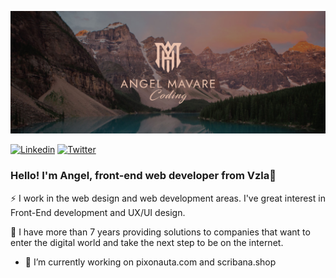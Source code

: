 ![App Screenshot](https://raw.githubusercontent.com/angelmavare/angelmavare/main/screenshots/bannerGithub.jpg)
<!-- ![App Screenshot](https://raw.githubusercontent.com/angelmavare/angelmavare/main/screenshots/linkedin3.jpg) -->
[![Linkedin](https://badgen.net/badge/icon/linkedin?icon=linkedin&label)](https://twitter.com)
[![Twitter](https://badgen.net/badge/icon/twitter?icon=twitter&label)](https://twitter.com)

### Hello! I'm Angel, front-end web developer from Vzla👋

⚡ I work in the web design and web development areas. I've great interest in Front-End development and UX/UI design.

🌱 I have more than 7 years providing solutions to companies that want to enter the digital world and take the next step to be on the internet.

- 🔭 I’m currently working on pixonauta.com and scribana.shop
<!--
**angelmavare/angelmavare** is a ✨ _special_ ✨ repository because its `README.md` (this file) appears on your GitHub profile.

Here are some ideas to get you started:


- 🌱 I’m currently learning ...
- 👯 I’m looking to collaborate on ...
- 🤔 I’m looking for help with ...
- 💬 Ask me about ...
- 📫 How to reach me: ...
- 😄 Pronouns: ...
- ⚡ Fun fact: ...



### :hammer_and_wrench: Languages and Tools :-->
